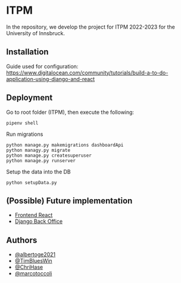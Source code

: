 
# ITPM

In the repository, we develop the project for ITPM 2022-2023 for the University of Innsbruck.

## Installation

Guide used for configuration: https://www.digitalocean.com/community/tutorials/build-a-to-do-application-using-django-and-react
    
## Deployment

Go to root folder (ITPM), then execute the following:

```
pipenv shell
```

Run migrations


```
python manage.py makemigrations dashboardApi
python managy.py migrate
python manage.py createsuperuser
python manage.py runserver
```

Setup the data into the DB

```
python setupData.py
```

## (Possible) Future implementation

 - [Frontend React](https://github.com/coreui/coreui-free-react-admin-template)
 - [Django Back Office](https://github.com/MaferMazu/django-backoffice)


## Authors

- [@albertoge2021](https://www.github.com/albertoge2021)
- [@TimBluesWin](https://github.com/TimBluesWin)
- [@ChriHase](https://github.com/ChriHase)
- [@marcotoccoli](https://github.com/marcotoccoli)

